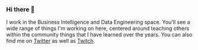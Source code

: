### Hi there 👋

I work in the Business Intelligence and Data Engineering space.  You'll see a wide range of things I'm working on here, centered around teaching others within the community things that I have learned over the years.  You can also find me on [Twitter](https://twitter.com/codenamesql) as well as [Twitch](https://www.twitch.tv/codenamesql).
